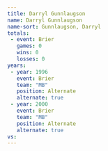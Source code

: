 ```yaml
---
title: Darryl Gunnlaugson
name: Darryl Gunnlaugson
name-sort: Gunnlaugson, Darryl
totals:
 - event: Brier
   games: 0
   wins: 0
   losses: 0
years:
 - year: 1996
   event: Brier
   team: "MB"
   position: Alternate
   alternate: true
 - year: 2000
   event: Brier
   team: "MB"
   position: Alternate
   alternate: true
vs:
---
```

